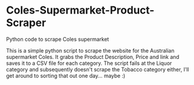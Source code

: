 # Coles-Supermarket-Product-Scraper
Python code to scrape Coles supermarket

This is a simple python script to scrape the website for the Australian supermarket Coles. It grabs the Product Description, Price and link and saves it to a CSV file for each category. The script fails at the Liquor category and subsequently doesn't scrape the Tobacco category either, I'll get around to sorting that out one day... maybe :)
